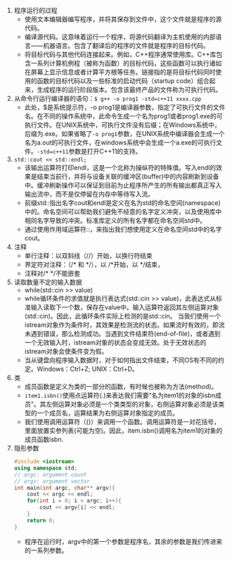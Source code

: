 1. 程序运行的过程
    * 使用文本编辑器编写程序，并将其保存到文件中，这个文件就是程序的源代码。
    * 编译源代码。这意味着运行一个程序，将源代码翻译为主机使用的内部语言——机器语言。包含了翻译后的程序的文件就是程序的目标代码。
    * 将目标代码与其他代码连接起来。例如，C++程序通常使用库。C++库包含一系列计算机例程（被称为函数）的目标代码，这些函数可以执行诸如在屏幕上显示信息或者计算平方根等任务。链接指的是将目标代码同时使用的函数的目标代码以及一些标准的启动代码（startup code）组合起来，生成程序的运行阶段版本。包含该最终产品的文件称为可执行代码。
2. 从命令行运行编译器的语句：`$ g++ -o prog1 -std=c++11 xxxx.cpp`
    * 此处，$是系统提示符，-o prog1是编译器参数，指定了可执行文件的文件名。在不同的操作系统中，此命令生成一个名为prog1或者prog1.exe的可执行文件。在UNIX系统中，可执行文件没有后缀；在Windows系统中，后缀为.exe。如果省略了`-o prog1`参数，在UNIX系统中编译器会生成一个名为a.out的可执行文件，在windows系统中会生成一个a.exe的可执行文件。`-std=c++11`参数是打开C++11的支持。
3. `std::cout << std::endl;`
    * 该输出运算符打印endl，这是一个北称为操纵符的特殊值。写入endl的效果是结束当前行，并将与设备关联的缓冲区(buffer)中的内容刷新到设备中。缓冲刷新操作可以保证到目前为止程序所产生的所有输出都真正写入输出流中，而不是仅停留在内存中等待写入流。
    * 前缀std::指出名字cout和endl是定义在名为std的命名空间(namespace)中的。命名空间可以帮助我们避免不经意的名字定义冲突，以及使用库中相同名字导致的冲突。标准库定义的所有名字都在命名空间std中。
    * 通过使用作用域运算符::，来指出我们想使用定义在命名空间std中的名字cout。
4. 注释
    * 单行注释：以双斜线（//）开始，以换行符结束
    * 界定符对注释：（/* 和 */），以 /*开始，以 */结束，
    * 注释对/* */不能嵌套
5. 读取数量不定的输入数据
    * while(std::cin >> value)
    * while循环条件的求值就是执行表达式(std::cin >> value)，此表达式从标准输入读取下一个数，保存在value中。输入运算符返回其左侧运算对象(std::cin)。因此，此循环条件实际上检测的是std::cin。 当我们使用一个istream对象作为条件时，其效果是检测流的状态。如果流时有效的，即流未遇到错误，那么检测成功。当遇到文件结束符(end-of-file)，或者遇到一个无效输入时，istream对象的状态会变成无效。处于无效状态的istream对象会使条件变为假。
    * 当从键盘向程序输入数据时，对于如何指出文件结束，不同OS有不同的约定。Windows：Ctrl+Z; UNIX：Ctrl+D。
6. 类
    * 成员函数是定义为类的一部分的函数，有时候也被称为方法(method)。
    * `item1.isbn()`使用点运算符(.)来表达我们需要“名为item1的对象的isbn成员”。其左侧运算对象必须是一个类类型的对象，右侧运算对象必须是该类型的一个成员名，运算结果为右侧运算对象指定的成员。
    * 我们使用调用运算符（()）来调用一个函数。调用运算符是一对花括号，里面放置实参列表(可能为空)。因此，item.isbn()调用名为item1的对象的成员函数isbn.
7. 隐形参数
    ``` C++
    #include <iostream>
    using namespace std;
    // argc: argument count
    // argv: argument vector
    int main(int argc, char** argv){
        cout << argc << endl;
        for(int i = 0; i < argc; i++){
            cout << argv[i] << endl;
        }
        return 0;
    }
    ```
    * 程序在运行时，argv中的第一个参数是程序名，其余的参数是我们传进来的一系列参数。









